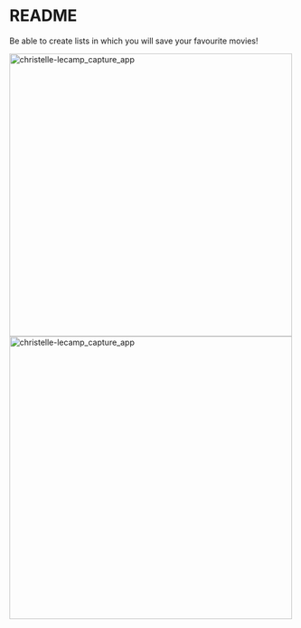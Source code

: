 # README

Be able to create lists in which you will save your favourite movies!


<p align="left"><img src="https://res.cloudinary.com/dqlftfvk3/image/upload/v1647345048/GitHub/Capture_d_%C3%A9cran_2022-03-15_124801_p3afax.png" alt="christelle-lecamp_capture_app" height="500" />
<img src="https://res.cloudinary.com/dqlftfvk3/image/upload/v1647345045/GitHub/Capture_d_%C3%A9cran_2022-03-15_124848_uirsxu.png" alt="christelle-lecamp_capture_app" height="500" /></p>
